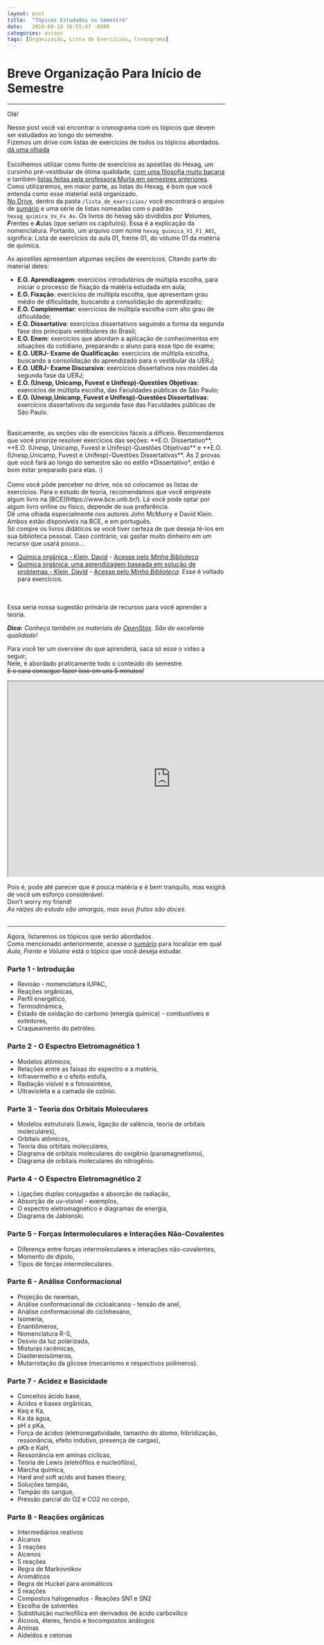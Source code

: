 ```yaml
---
layout: post
title:  "Tópicos Estudados no Semestre"
date:   2019-08-10 16:55:47 -0300
categories: avisos
tags: [Organização, Lista de Exercícios, Cronograma]
---
```


# Breve Organização Para Início de Semestre

---

Olá!

Nesse post você vai encontrar o cronograma com os tópicos que devem ser estudados ao longo do semestre.<br>
Fizemos um drive com listas de exercícios de todos os tópicos abordados. [dá uma olhada](https://drive.google.com/open?id=17R10r10o04tcRGsy-vYgHDMSMCladhyK)<br>
<br>
Escolhemos utilizar como fonte de exercícios as apostilas do Hexag, um cursinho pré-vestibular de ótima qualidade, [com uma filosofia muito bacana](http://cursinhoparamedicina.com.br/hexag-solidario/) e também [listas feitas pela professora Murta em semestres anteriores](https://drive.google.com/open?id=16vfn8j4N8QqdKFHM51QNiCv5p42yj2h0).<br>
Como utilizaremos, em maior parte, as listas do Hexag, é bom que você entenda como esse material está organizado.<br>
[No Drive](https://drive.google.com/open?id=1U7JhWVtD52Uxv0OWvq6D3I1NSfwQruHw), dentro da pasta `/lista_de_exercicios/` você encontrará o arquivo de [sumário](https://drive.google.com/open?id=19dsRPmBwImekZeyE5zGpK8G1U5Atr5zv) e uma série de listas nomeadas com o padrão `hexag_quimica_Vx_Fx_Ax`. Os livros do hexag são divididos por ***V***olumes, ***F***rentes e ***A***ulas (que seriam os capítulos). Essa é a explicação da nomenclatura. Portanto, um arquivo com nome `hexag_quimica_V1_F1_A01`, significa: Lista de exercícios da aula 01, frente 01, do volume 01 da matéria de química.<br>

As apostilas apresentam algumas seções de exercícios. Citando parte do material deles:
<br>
 - **E.O. Aprendizagem**: exercícios introdutórios de múltipla escolha, para iniciar o processo de fixação da matéria estudada em aula;<br>
 - **E.O. Fixação**: exercícios de múltipla escolha, que apresentam grau médio de dificuldade, buscando a consolidação do aprendizado;<br>
 - **E.O. Complementar**: exercícios de múltipla escolha com alto grau de dificuldade;<br>
 - **E.O. Dissertativo**: exercícios dissertativos seguindo a forma da segunda fase dos principais vestibulares do Brasil;<br>
 - **E.O. Enem**: exercícios que abordam a aplicação de conhecimentos em situações do cotidiano, preparando o aluno para esse tipo de exame;<br>
 - **E.O. UERJ- Exame de Qualificação**: exercícios de múltipla escolha, buscando a consolidação do aprendizado para o vestibular da UERJ;<br>
 - **E.O. UERJ- Exame Discursivo**: exercícios dissertativos nos moldes da segunda fase da UERJ;<br>
 - **E.O. (Unesp, Unicamp, Fuvest e Unifesp)-Questões Objetivas**: exercícios de múltipla escolha, das Faculdades públicas de São Paulo;<br>
 - **E.O. (Unesp,Unicamp, Fuvest e Unifesp)-Questões Dissertativas**: exercícios dissertativos da segunda fase das Faculdades públicas de São Paulo.<br>
<br>
Basicamente, as seções vão de exercícios fáceis a difíceis. Recomendamos que você priorize resolver exercícios das seções: **E.O. Dissertativo**, **E.O. (Unesp, Unicamp, Fuvest e Unifesp)-Questões Objetivas** e **E.O. (Unesp,Unicamp, Fuvest e Unifesp)-Questões Dissertativas**. As 2 provas que você fará ao longo do semestre são no estilo *Dissertativo*, então é bom estar preparado para elas.  :)

<br>
<br>
Como você pôde perceber no drive, nós só colocamos as listas de exercícios. Para o estudo de teoria, recomendamos que você empreste algum livro na [BCE](https://www.bce.unb.br/). Lá você pode optar por algum livro online ou físico, depende de sua preferência.<br>
Dê uma olhada especialmente nos autores John McMurry e David Klein. Ambos estão disponíveis na BCE, e em português.<br>
Só compre os livros didáticos se você tiver certeza de que deseja tê-los em sua biblioteca pessoal. Caso contrário, vai gastar muito dinheiro em um recurso que usará pouco...<br>

 - [Química orgânica - Klein, David](https://www.amazon.com.br/Química-Orgânica-1-David-Klein/dp/8521631057) - [Acesse pelo _Minha Biblioteca_](https://integrada.minhabiblioteca.com.br/#/books/9788521631934)
 - [Química orgânica: uma aprendizagem baseada em solução de problemas - Klein, David](https://www.amazon.com.br/Química-Orgânica-Aprendizagem-Baseada-Problemas-ebook/dp/B073DPW9Z9) - [Acesse pelo _Minha Biblioteca_](https://integrada.minhabiblioteca.com.br/#/books/9788521632757). Esse é voltado para exercícios.
 <br>
 <br>
 Essa seria nossa sugestão primária de recursos para você aprender a teoria.

***Dica:*** *Conheça também os materiais do [OpenStax](https://openstax.org/subjects). São de excelente qualidade!*
<br>

Para você ter um overview do que aprenderá, saca só esse o vídeo a seguir;<br>
Nele, é abordado praticamente todo o conteúdo do semestre.<br>
~~E o cara consegue fazer isso em uns 5 minutos!~~

 <iframe width="750" height="450"
src="https://www.youtube.com/embed/f8FAJXPBdOg">
</iframe>

Pois é, pode até parecer que é pouca matéria e é bem tranquilo, mas exigirá de você um esforço considerável.<br>
Don't worry my friend!<br>
*As raízes do estudo são amargas, mas seus frutos são doces.*<br>
<br>

---


Agora, listaremos  os tópicos que serão abordados.<br>
Como mencionado anteriormente, acesse o [sumário](https://drive.google.com/open?id=19dsRPmBwImekZeyE5zGpK8G1U5Atr5zv) para localizar em qual *Aula*, *Frente* e *Volume* está o tópico que você deseja estudar.<br>

### Parte 1 - Introdução

 - Revisão - nomenclatura IUPAC,
 - Reações orgânicas,
 - Perfil energético,
 - Termodinâmica,
 - Estado de oxidação do carbono (energia química) - combustíveis e extintores,
 - Craqueamento do petróleo.


### Parte 2 - O Espectro Eletromagnético 1

 - Modelos atômicos,
 - Relações entre as faixas do espectro e a matéria,
 - Infravermelho e o efeito estufa,
 - Radiação visível e a fotossíntese,
 - Ultravioleta e a camada de ozônio.


### Parte 3 - Teoria dos Orbitais Moleculares

 - Modelos estruturais (Lewis, ligação de valência, teoria de orbitais moleculares),
 - Orbitais atômicos,
 - Teoria dos orbitais moleculares,
 - Diagrama de orbitais moleculares do oxigênio (paramagnetismo),
 - Diagrama de orbitais moleculares do nitrogênio.


### Parte 4 - O Espectro Eletromagnético 2

- Ligações duplas conjugadas e absorção de radiação,
- Absorção de uv-visível - exemplos,
- O espectro eletromagnético e diagramas de energia,
- Diagrama de Jablonski.


### Parte 5 - Forças Intermoleculares e Interações Não-Covalentes

 - Diferença entre forças intermoleculares e interações não-covalentes,
 - Momento de dipolo,
 - Tipos de forças intermoleculares.


### Parte 6 - Análise Conformacional

 - Projeção de newman,
 - Análise conformacional de cicloalcanos - tensão de anel,
 - Análise conformacional do ciclohexano,
 - Isomeria,
 - Enantiômeros,
 - Nomenclatura R-S,
 - Desvio da luz polarizada,
 - Misturas racêmicas,
 - Diastereoisômeros,
 - Mutarrotação da glicose (mecanismo e respectivos polímeros).


### Parte 7 - Acidez e Basicidade

 - Conceitos ácido base,
 - Ácidos e bases orgânicas,
 - Keq e Ka,
 - Ka da água,
 - pH x pKa,
 - Força de ácidos (eletronegatividade, tamanho do átomo, hibridização, ressonância, efeito indutivo, presença de cargas),
 - pKb e KaH,
 - Ressonância em aminas cíclicas,
 - Teoria de Lewis (eletrófilos e nucleófilos),
 - Marcha química,
 - Hard and soft acids and bases theory,
 - Soluções tampão,
 - Tampão do sangue,
 - Pressão parcial do O2 e CO2 no corpo,


### Parte 8 - Reações orgânicas

 - Intermediários reativos
 - Alcanos
  - 3 reações
 - Alcenos
  - 5 reações
  - Regra de Markovnikov
 - Aromáticos
  - Regra de Huckel para aromáticos
  - 5 reações
 - Compostos halogenados - Reações SN1 e SN2
  - Escolha de solventes
 - Substituição nucleofílica em derivados de ácido carboxílico
 - Álcoois, éteres,  fenóis e tiocompostos análogos
 - Aminas
 - Aldeídos e cetonas
